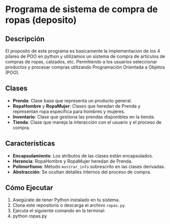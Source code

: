 # Programa de sistema de compra de ropas (deposito)

## Descripción
El proposito de este programa es basicamente la implementacion de los 4 pilares de POO en python y utilizamos un sistema de compra de articulos de compras de ropas, calzados, etc. Permitiendo a los usuarios seleccionar productos y procesar compras utilizando Programación Orientada a Objetos (POO).

## Clases
- **Prenda**: Clase base que representa un producto general.
- **RopaHombre** y **RopaMujer**: Clases que heredan de Prenda y representan ropa específica para hombres y mujeres.
- **Inventario**: Clase que gestiona las prendas disponibles en la tienda.
- **Tienda**: Clase que maneja la interacción con el usuario y el proceso de compra.

## Características
- **Encapsulamiento**: Los atributos de las clases están encapsulados.
- **Herencia**: RopaHombre y RopaMujer heredan de Prenda.
- **Polimorfismo**: Método `mostrar_info` sobrescrito en las clases derivadas.
- **Abstracción**: Se ocultan detalles internos del proceso de compra.

## Cómo Ejecutar
1. Asegúrate de tener Python instalado en tu sistema.
2. Clona este repositorio o descarga el archivo `ropas.py`.
3. Ejecuta el siguiente comando en la terminal:
4.    python ropas.py
